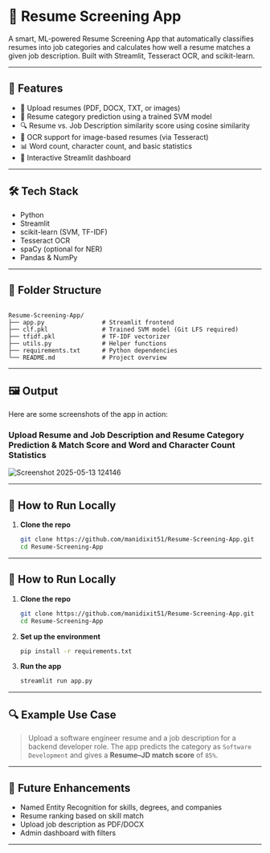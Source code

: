 # 🧠 Resume Screening App

A smart, ML-powered Resume Screening App that automatically classifies resumes into job categories and calculates how well a resume matches a given job description. Built with Streamlit, Tesseract OCR, and scikit-learn.

---

## 🚀 Features

- 📄 Upload resumes (PDF, DOCX, TXT, or images)  
- 🧠 Resume category prediction using a trained SVM model  
- 🔍 Resume vs. Job Description similarity score using cosine similarity  
- 🧾 OCR support for image-based resumes (via Tesseract)  
- 📊 Word count, character count, and basic statistics  
- 🎯 Interactive Streamlit dashboard  

---

## 🛠️ Tech Stack

- Python  
- Streamlit  
- scikit-learn (SVM, TF-IDF)  
- Tesseract OCR  
- spaCy (optional for NER)  
- Pandas & NumPy  

---

## 📂 Folder Structure

```

Resume-Screening-App/
├── app.py                # Streamlit frontend
├── clf.pkl               # Trained SVM model (Git LFS required)
├── tfidf.pkl             # TF-IDF vectorizer
├── utils.py              # Helper functions
├── requirements.txt      # Python dependencies
└── README.md             # Project overview

````

---

## 🖼️ Output

Here are some screenshots of the app in action:

### Upload Resume and Job Description and Resume Category Prediction & Match Score and Word and Character Count Statistics
![Screenshot 2025-05-13 124146](https://github.com/user-attachments/assets/b05bdc44-e53b-450b-9a79-3656fa913fdd)


---

## 🧪 How to Run Locally

1. **Clone the repo**
   ```bash
   git clone https://github.com/manidixit51/Resume-Screening-App.git
   cd Resume-Screening-App


---

## 🧪 How to Run Locally

1. **Clone the repo**
   ```bash
   git clone https://github.com/manidixit51/Resume-Screening-App.git
   cd Resume-Screening-App


2. **Set up the environment**

   ```bash
   pip install -r requirements.txt
   ```

3. **Run the app**

   ```bash
   streamlit run app.py
   ```

---

## 🔍 Example Use Case

> Upload a software engineer resume and a job description for a backend developer role.
> The app predicts the category as `Software Development` and gives a **Resume–JD match score** of `85%`.

---

## 🧠 Future Enhancements

* Named Entity Recognition for skills, degrees, and companies
* Resume ranking based on skill match
* Upload job description as PDF/DOCX
* Admin dashboard with filters

---


